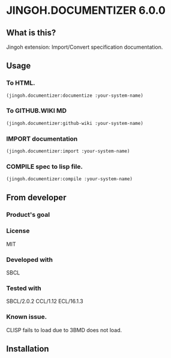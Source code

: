 # JINGOH.DOCUMENTIZER 6.0.0
## What is this?
Jingoh extension: Import/Convert specification documentation.

## Usage
### To HTML.

```lisp
(jingoh.documentizer:documentize :your-system-name)
```

### To GITHUB.WIKI MD

```lisp
(jingoh.documentizer:github-wiki :your-system-name)
```

### IMPORT documentation

```lisp
(jingoh.documentizer:import :your-system-name)
```

### COMPILE spec to lisp file.

```lisp
(jingoh.documentizer:compile :your-system-name)
```

## From developer

### Product's goal

### License
MIT
### Developed with
SBCL
### Tested with
SBCL/2.0.2
CCL/1.12
ECL/16.1.3

### Known issue.
CLISP fails to load due to 3BMD does not load.

## Installation


